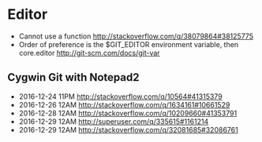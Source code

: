 
Editor
========================
- Cannot use a function http://stackoverflow.com/q/38079864#38125775
- Order of preference is the $GIT_EDITOR environment variable, then core.editor
  http://git-scm.com/docs/git-var

Cygwin Git with Notepad2
------------------------
- 2016-12-24 11PM http://stackoverflow.com/q/10564#41315379
- 2016-12-26 12AM http://stackoverflow.com/q/1634161#10661529
- 2016-12-28 12AM http://stackoverflow.com/q/10209660#41353791
- 2016-12-29 12AM http://superuser.com/q/335615#1161214
- 2016-12-29 12AM http://stackoverflow.com/q/32081685#32086761
